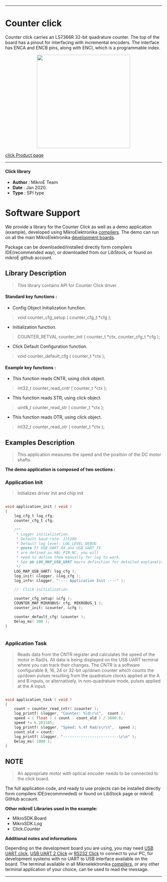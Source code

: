 

---
# Counter click

Counter click carries an LS7366R 32-bit quadrature counter. The top of the board has a pinout for interfacing with incremental encoders. The interface has ENCA and ENCB pins, along with ENCI, which is a programmable index.

<p align="center">
  <img src="https://download.mikroe.com/images/click_for_ide/counter_click.png" height=300px>
</p>

[click Product page](https://www.mikroe.com/counter-click)

---


#### Click library 

- **Author**        : MikroE Team
- **Date**          : Jan 2020.
- **Type**          : SPI type


# Software Support

We provide a library for the Counter Click 
as well as a demo application (example), developed using MikroElektronika 
[compilers](https://shop.mikroe.com/compilers). 
The demo can run on all the main MikroElektronika [development boards](https://shop.mikroe.com/development-boards).

Package can be downloaded/installed directly form compilers IDE(recommended way), or downloaded from our LibStock, or found on mikroE github account. 

## Library Description

> This library contains API for Counter Click driver.

#### Standard key functions :

- Config Object Initialization function.
> void counter_cfg_setup ( counter_cfg_t *cfg ); 
 
- Initialization function.
> COUNTER_RETVAL counter_init ( counter_t *ctx, counter_cfg_t *cfg );

- Click Default Configuration function.
> void counter_default_cfg ( counter_t *ctx );


#### Example key functions :

- This function reads CNTR, using click object.
> int32_t counter_read_cntr ( counter_t *ctx );
 
- This function reads STR, using click object.
> uint8_t counter_read_str ( counter_t *ctx );

- This function reads OTR, using click object.
> int32_t counter_read_otr ( counter_t *ctx );

## Examples Description

> This application measures the speed and the position of the DC motor shafts.


**The demo application is composed of two sections :**

### Application Init 

> Initializes driver init and chip init


```c

void application_init ( void )
{
    log_cfg_t log_cfg;
    counter_cfg_t cfg;

    /** 
     * Logger initialization.
     * Default baud rate: 115200
     * Default log level: LOG_LEVEL_DEBUG
     * @note If USB_UART_RX and USB_UART_TX 
     * are defined as HAL_PIN_NC, you will 
     * need to define them manually for log to work. 
     * See @b LOG_MAP_USB_UART macro definition for detailed explanation.
     */
    LOG_MAP_USB_UART( log_cfg );
    log_init( &logger, &log_cfg );
    log_info( &logger, "---- Application Init ----" );

    //  Click initialization.

    counter_cfg_setup( &cfg );
    COUNTER_MAP_MIKROBUS( cfg, MIKROBUS_1 );
    counter_init( &counter, &cfg );

    counter_default_cfg( &counter );
    Delay_ms( 300 );
}
  
```

### Application Task

> Reads data from the CNTR register and calculates the speed of the motor in Rad/s.
> All data is being displayed on the USB UART terminal where you can track their changes.
> The CNTR is a software configurable 8, 16, 24 or 32-bit up/down counter which
> counts the up/down pulses resulting from the quadrature clocks applied at the
> A and B inputs, or alternatively, in non-quadrature mode, pulses applied at the A input.


```c

void application_task ( void )
{
    count = counter_read_cntr( &counter );
    log_printf( &logger, "Counter: %ld\r\n",  count );
    speed = ( float ) ( count - count_old ) / 3600.0;
    speed *= 6.283185;
    log_printf( &logger, "Speed: %.4f Rad/s\r\n",  speed );
    count_old = count;
    log_printf( &logger, "-------------------------\r\n" );
    Delay_ms( 1000 );
}  

```

## NOTE

> An appropriate motor with optical encoder needs to be connected to the click board.

The full application code, and ready to use projects can be  installed directly form compilers IDE(recommneded) or found on LibStock page or mikroE GitHub accaunt.

**Other mikroE Libraries used in the example:** 

- MikroSDK.Board
- MikroSDK.Log
- Click.Counter

**Additional notes and informations**

Depending on the development board you are using, you may need 
[USB UART click](https://shop.mikroe.com/usb-uart-click), 
[USB UART 2 Click](https://shop.mikroe.com/usb-uart-2-click) or 
[RS232 Click](https://shop.mikroe.com/rs232-click) to connect to your PC, for 
development systems with no UART to USB interface available on the board. The 
terminal available in all Mikroelektronika 
[compilers](https://shop.mikroe.com/compilers), or any other terminal application 
of your choice, can be used to read the message.



---
